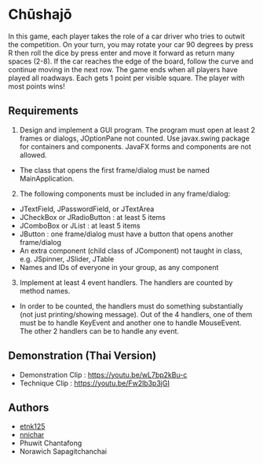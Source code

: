 # Chūshajō

In this game, each player takes the role of a car driver who tries to outwit the competition. On your turn, you may rotate your car 90 degrees by press R then roll the dice by press enter and move it forward as return many spaces (2-8). If the car reaches the edge of the board, follow the curve and continue moving in the next row. The game ends when all players have played all roadways. Each gets 1 point per visible square. The player with most points wins!

## Requirements

1. Design and implement a GUI program. The program must open at least 2 frames or dialogs, JOptionPane not counted. Use javax.swing package for containers and components. JavaFX forms and components are not allowed.
 - The class that opens the first frame/dialog must be named MainApplication.
2. The following components must be included in any frame/dialog:
 - JTextField, JPasswordField, or JTextArea
 - JCheckBox or JRadioButton : at least 5 items
 - JComboBox or JList : at least 5 items
 - JButton : one frame/dialog must have a button that opens another frame/dialog
 - An extra component (child class of JComponent) not taught in class, e.g. JSpinner, JSlider, JTable
 - Names and IDs of everyone in your group, as any component
3. Implement at least 4 event handlers. The handlers are counted by method names.
 - In order to be counted, the handlers must do something substantially (not just printing/showing message). Out of the 4 handlers, one of them must be to handle KeyEvent and another one to handle MouseEvent. The other 2 handlers can be to handle any event.

## Demonstration (Thai Version)

- Demonstration Clip : https://youtu.be/wL7bp2kBu-c
- Technique Clip : https://youtu.be/Fw2lb3p3jGI

## Authors

- [etnk125](https://github.com/etnk125)
- [nnichar](https://github.com/nnichar)
- Phuwit Chantafong
- Norawich Sapagitchanchai
